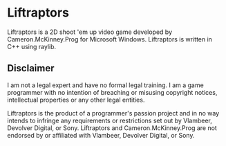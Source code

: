 # Liftraptors
Liftraptors is a 2D shoot 'em up video game developed by Cameron.McKinney.Prog for Microsoft Windows. Liftraptors is written in C++ using raylib.

## Disclaimer

I am not a legal expert and have no formal legal training.
I am a game programmer with no intention of breaching or misusing copyright notices, intellectual properties or any other legal entities.

Liftraptors is the product of a programmer's passion project and in no way intends to infringe any requirements or restrictions set out by Vlambeer, Devolver Digital, or Sony.
Liftraptors and Cameron.McKinney.Prog are not endorsed by or affiliated with Vlambeer, Devolver Digital, or Sony.
